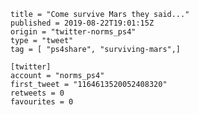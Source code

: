 ```
title = "Come survive Mars they said..."
published = 2019-08-22T19:01:15Z
origin = "twitter-norms_ps4"
type = "tweet"
tag = [ "ps4share", "surviving-mars",]

[twitter]
account = "norms_ps4"
first_tweet = "1164613520052408320"
retweets = 0
favourites = 0
```

<p class='image'><img src='https://mnf.m17s.net/2019/08/22/ECmJ0q6WsAg26Bm.jpg' alt=''></p>

